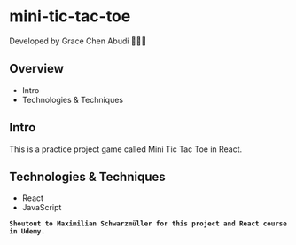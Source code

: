 # mini-tic-tac-toe

Developed by Grace Chen Abudi 👩🏽‍💻

## Overview

- Intro
- Technologies & Techniques

## Intro

This is a practice project game called Mini Tic Tac Toe in React.

## Technologies & Techniques

- React
- JavaScript

**`Shoutout to Maximilian Schwarzmüller for this project and React course in Udemy.`**
